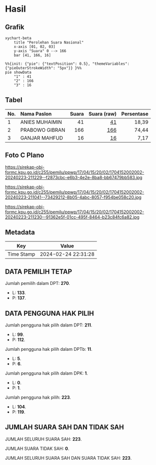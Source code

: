 # Hasil

## Grafik

```mermaid
xychart-beta
    title "Perolehan Suara Nasional"
    x-axis [01, 02, 03]
    y-axis "Suara" 0 --> 166
    bar [41, 166, 16]
```

```mermaid
%%{init: {"pie": {"textPosition": 0.5}, "themeVariables": {"pieOuterStrokeWidth": "5px"}} }%%
pie showData
    "1" : 41
    "2" : 166
    "3" : 16
```

## Tabel

| No. | Nama Paslon    | Suara | Suara (raw) | Persentase |
|:--- |:-------------- | -----:| -----------:| ----------:|
| 1   | ANIES MUHAIMIN | 41    | [41][p-1]   | 18,39      |
| 2   | PRABOWO GIBRAN | 166   | [166][p-2]  | 74,44      |
| 3   | GANJAR MAHFUD  | 16    | [16][p-3]   | 7,17       |


[p-1]: https://github.com/gigit-pemilu/pemilu-2024/blob/main/pilpres/hitung-suara/sub/17-bengkulu/sub/04-kaur/sub/15-padang-guci-hulu/sub/2002-bungin-tambun/sub/002-tps/sub/paslon-1.txt
[p-2]: https://github.com/gigit-pemilu/pemilu-2024/blob/main/pilpres/hitung-suara/sub/17-bengkulu/sub/04-kaur/sub/15-padang-guci-hulu/sub/2002-bungin-tambun/sub/002-tps/sub/paslon-2.txt
[p-3]: https://github.com/gigit-pemilu/pemilu-2024/blob/main/pilpres/hitung-suara/sub/17-bengkulu/sub/04-kaur/sub/15-padang-guci-hulu/sub/2002-bungin-tambun/sub/002-tps/sub/paslon-3.txt

## Foto C Plano

https://sirekap-obj-formc.kpu.go.id/c255/pemilu/ppwp/17/04/15/20/02/1704152002002-20240223-211229--f2873cbc-e6b3-4e2e-8ba8-bb67479bb583.jpg

https://sirekap-obj-formc.kpu.go.id/c255/pemilu/ppwp/17/04/15/20/02/1704152002002-20240223-211041--73429212-8b05-4abc-8057-f954be058c20.jpg

https://sirekap-obj-formc.kpu.go.id/c255/pemilu/ppwp/17/04/15/20/02/1704152002002-20240223-211230--91362e5f-01cc-495f-8464-b23c84fc6a82.jpg


## Metadata

| Key        | Value               |
| ---------- | ------------------- |
| Time Stamp | 2024-02-24 22:31:28 |


## DATA PEMILIH TETAP

Jumlah pemilih dalam DPT: **270**.
 * L: **133**.
 * P: **137**.

## DATA PENGGUNA HAK PILIH

Jumlah pengguna hak pilih dalam DPT: **211**.
 * L: **99**.
 * P: **112**.

Jumlah pengguna hak pilih dalam DPTb: **11**.
 * L: **5**.
 * P: **6**.

Jumlah pengguna hak pilih dalam DPK: **1**.
 * L: **0**.
 * P: **1**.

Jumlah pengguna hak pilih: **223**.
 * L: **104**.
 * P: **119**.

## JUMLAH SUARA SAH DAN TIDAK SAH

JUMLAH SELURUH SUARA SAH: **223**.

JUMLAH SUARA TIDAK SAH: **0**.

JUMLAH SELURUH SUARA SAH DAN SUARA TIDAK SAH: **223**.


